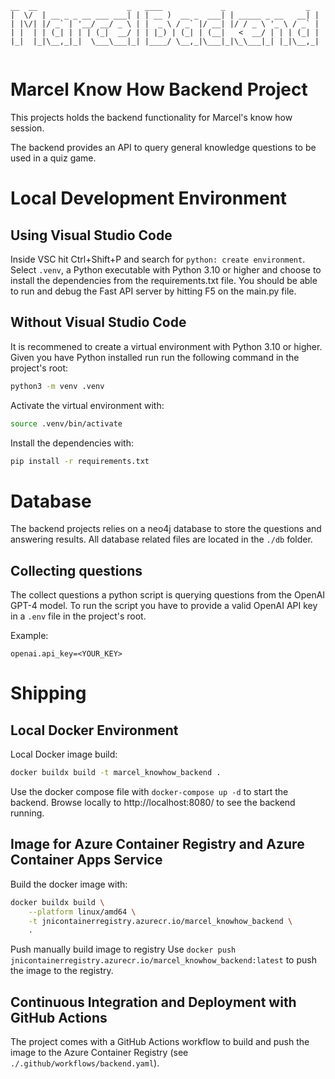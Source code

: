  ```
 __  __                    _   ____             _                  _ 
|  \/  | __ _ _ __ ___ ___| | | __ )  __ _  ___| | _____ _ __   __| |
| |\/| |/ _` | '__/ __/ _ \ | |  _ \ / _` |/ __| |/ / _ \ '_ \ / _` |
| |  | | (_| | | | (_|  __/ | | |_) | (_| | (__|   <  __/ | | | (_| |
|_|  |_|\__,_|_|  \___\___|_| |____/ \__,_|\___|_|\_\___|_| |_|\__,_|
                                                                     
```
Marcel Know How Backend Project
===============================
This projects holds the backend functionality for Marcel's know how session.

The backend provides an API to query general knowledge questions to be used in a quiz game.



# Local Development Environment

## Using Visual Studio Code
Inside VSC hit Ctrl+Shift+P and search for `python: create environment`.
Select `.venv`, a Python executable with Python 3.10 or higher and choose to install the dependencies from the requirements.txt file.
You should be able to run and debug the Fast API server by hitting F5 on the main.py file.

## Without Visual Studio Code
It is recommened to create a virtual environment with Python 3.10 or higher.
Given you have Python installed run run the following command in the project's root:
```bash
python3 -m venv .venv
```
Activate the virtual environment with:
```bash
source .venv/bin/activate
```
Install the dependencies with:
```bash
pip install -r requirements.txt
```

# Database
The backend projects relies on a neo4j database to store the questions and answering results.
All database related files are located in the `./db` folder.

## Collecting questions
The collect questions a python script is querying questions from the OpenAI GPT-4 model.
To run the script you have to provide a valid OpenAI API key in a `.env` file in the project's root.

Example:
```
openai.api_key=<YOUR_KEY>
```


# Shipping
## Local Docker Environment
Local Docker image build:
```bash
docker buildx build -t marcel_knowhow_backend .
```

Use the docker compose file with `docker-compose up -d` to start the backend.
Browse locally to http://localhost:8080/ to see the backend running.

## Image for Azure Container Registry and Azure Container Apps Service
Build the docker image with:
```bash
docker buildx build \
	--platform linux/amd64 \
	-t jnicontainerregistry.azurecr.io/marcel_knowhow_backend \
	.
```

Push manually build image to registry
Use `docker push jnicontainerregistry.azurecr.io/marcel_knowhow_backend:latest` to push the image to the registry.

## Continuous Integration and Deployment with GitHub Actions
The project comes with a GitHub Actions workflow to build and push the image to the Azure Container Registry (see `./.github/workflows/backend.yaml`).